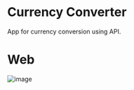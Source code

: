 # Currency Converter
  App for currency conversion using API.
 
 # Web
 ![image](https://github.com/pedroschmid/VueJS/blob/master/CurrencyConverter/zIMGs/web.png)
 
